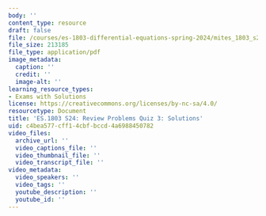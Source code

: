 ```yaml
---
body: ''
content_type: resource
draft: false
file: /courses/es-1803-differential-equations-spring-2024/mites_1803_s24_practice-quiz3-qa.pdf
file_size: 213185
file_type: application/pdf
image_metadata:
  caption: ''
  credit: ''
  image-alt: ''
learning_resource_types:
- Exams with Solutions
license: https://creativecommons.org/licenses/by-nc-sa/4.0/
resourcetype: Document
title: 'ES.1803 S24: Review Problems Quiz 3: Solutions'
uid: c4bea577-cff1-4cbf-bccd-4a6988450782
video_files:
  archive_url: ''
  video_captions_file: ''
  video_thumbnail_file: ''
  video_transcript_file: ''
video_metadata:
  video_speakers: ''
  video_tags: ''
  youtube_description: ''
  youtube_id: ''
---
```

